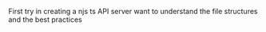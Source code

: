 First try in creating a njs ts API server
want to understand the file structures and the best practices